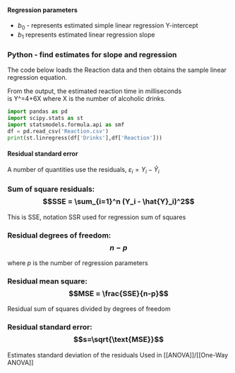 #### Regression parameters
- $b_0$ - represents estimated simple linear regression Y-intercept
- $b_1$ represents estimated linear regression slope

### Python - find estimates for slope and regression 
The code below loads the Reaction data and then obtains the sample linear regression equation.

From the output, the estimated reaction time in milliseconds is Y^=4+6⁢X where X is the number of alcoholic drinks.
```python
import pandas as pd
import scipy.stats as st
import statsmodels.formula.api as smf
df = pd.read_csv('Reaction.csv')
print(st.linregress(df['Drinks'],df['Reaction']))
```

#### Residual standard error
A number of quantities use the residuals, $\varepsilon_i = Y_i - \hat{Y}_i$

### Sum of square residuals: $$SSE = \sum_{i=1}^n (Y_i - \hat{Y}_i)^2$$
This is SSE, notation SSR used for regression sum of squares
### Residual degrees of freedom: $$n-p$$
where $p$ is the number of regression parameters
### Residual mean square: $$MSE = \frac{SSE}{n-p}$$
Residual sum of squares divided by degrees of freedom
### Residual standard error: $$s=\sqrt{\text{MSE}}$$
Estimates standard deviation of the residuals
Used in [[ANOVA]]/[[One-Way ANOVA]]

